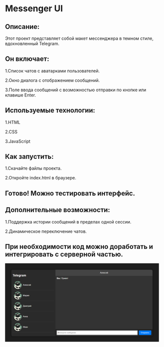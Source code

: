 # Messenger UI

## Описание:
Этот проект представляет собой макет мессенджера в темном стиле, вдохновленный Telegram. 

## Он включает:
<p>1.Список чатов с аватарками пользователей.</p>
<p>2.Окно диалога с отображением сообщений.</p>
<p>3.Поле ввода сообщений с возможностью отправки по кнопке или клавише Enter.</p>

## Используемые технологии:
<p>1.HTML</p>
<p>2.CSS</p>
<p>3.JavaScript</p>

## Как запустить:
<p>1.Скачайте файлы проекта.</p>
<p>2.Откройте index.html в браузере.</p>



## Готово! Можно тестировать интерфейс.



## Дополнительные возможности:
<p>1.Поддержка истории сообщений в пределах одной сессии.</p>
<p>2.Динамическое переключение чатов.</p>

## При необходимости код можно доработать и интегрировать с серверной частью.

<p>
  <img src="src/chat.PNG">
</p>
